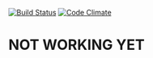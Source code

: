 [![Build Status](https://travis-ci.org/GAKUEngine/gaku_archive.png)](https://travis-ci.org/GAKUEngine/gaku_archive)
[![Code Climate](https://codeclimate.com/github/GAKUEngine/gaku_archive.png)](https://codeclimate.com/github/GAKUEngine/gaku_archive)

NOT WORKING YET
===============
